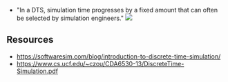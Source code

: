 
- "In a DTS, simulation time progresses by a fixed amount that can often be selected by simulation engineers."
![](/assets/images/2024-01-29-22-20-37.png)

## Resources

- https://softwaresim.com/blog/introduction-to-discrete-time-simulation/
- https://www.cs.ucf.edu/~czou/CDA6530-13/DiscreteTime-Simulation.pdf